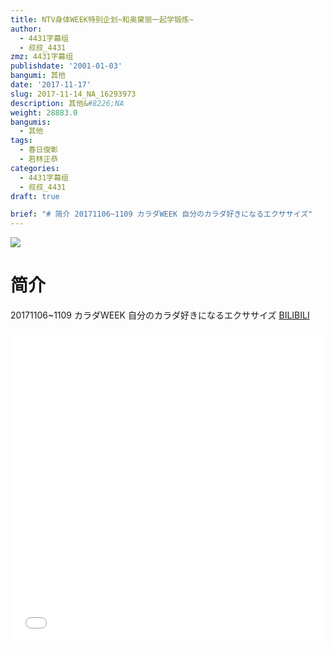 ```yaml
---
title: NTV身体WEEK特别企划~和奥黛丽一起学锻炼~
author:
  - 4431字幕组
  - 叔叔_4431
zmz: 4431字幕组
publishdate: '2001-01-03'
bangumi: 其他
date: '2017-11-17'
slug: 2017-11-14_NA_16293973
description: 其他&#8226;NA
weight: 28883.0
bangumis:
  - 其他
tags:
  - 春日俊彰
  - 若林正恭
categories:
  - 4431字幕组
  - 叔叔_4431
draft: true

brief: "# 简介 20171106~1109 カラダWEEK 自分のカラダ好きになるエクササイズ"
---
```

![](https://i.imgur.com/BeNDPGf.png)
# 简介  
20171106~1109 カラダWEEK 自分のカラダ好きになるエクササイズ
  [BILIBILI](https://www.bilibili.com/video/av16293973/)

  <iframe src="//www.bilibili.com/blackboard/player.html?aid=16293973" width="100%" height="500" frameborder="0" allowfullscreen="allowfullscreen"></iframe>
